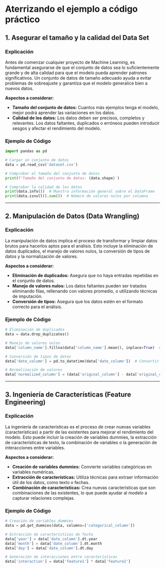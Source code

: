 # Aterrizando el ejemplo a código práctico

## 1. Asegurar el tamaño y la calidad del Data Set

### Explicación

Antes de comenzar cualquier proyecto de Machine Learning, es fundamental asegurarse de que el conjunto de datos sea lo suficientemente grande y de alta calidad para que el modelo pueda aprender patrones significativos. Un conjunto de datos de tamaño adecuado ayuda a evitar problemas de sobreajuste y garantiza que el modelo generalice bien a nuevos datos.

**Aspectos a considerar:**

- **Tamaño del conjunto de datos:** Cuantos más ejemplos tenga el modelo, mejor podrá aprender las variaciones en los datos.
- **Calidad de los datos:** Los datos deben ser precisos, completos y relevantes. Los datos faltantes, duplicados o erróneos pueden introducir sesgos y afectar el rendimiento del modelo.

### Ejemplo de Código

```python
import pandas as pd

# Cargar un conjunto de datos
data = pd.read_csv('dataset.csv')

# Comprobar el tamaño del conjunto de datos
print(f'Tamaño del conjunto de datos: {data.shape}')

# Comprobar la calidad de los datos
print(data.info())  # Muestra información general sobre el DataFrame
print(data.isnull().sum())  # Número de valores nulos por columna
```

---

## 2. Manipulación de Datos (Data Wrangling)

### Explicación

La manipulación de datos implica el proceso de transformar y limpiar datos brutos para hacerlos aptos para el análisis. Esto incluye la eliminación de datos duplicados, el manejo de valores nulos, la conversión de tipos de datos y la normalización de valores.

**Aspectos a considerar:**

- **Eliminación de duplicados:** Asegura que no haya entradas repetidas en el conjunto de datos.
- **Manejo de valores nulos:** Los datos faltantes pueden ser tratados eliminando filas, rellenando con valores promedio, o utilizando técnicas de imputación.
- **Conversión de tipos:** Asegura que los datos estén en el formato correcto para el análisis.

### Ejemplo de Código

```python
# Eliminación de duplicados
data = data.drop_duplicates()

# Manejo de valores nulos
data['column_name'].fillna(data['column_name'].mean(), inplace=True)  # Rellenar con la media

# Conversión de tipos de datos
data['date_column'] = pd.to_datetime(data['date_column'])  # Convertir a tipo fecha

# Normalización de valores
data['normalized_column'] = (data['original_column'] - data['original_column'].mean()) / data['original_column'].std()
```

---

## 3. Ingeniería de Características (Feature Engineering)

### Explicación

La ingeniería de características es el proceso de crear nuevas variables (características) a partir de las existentes para mejorar el rendimiento del modelo. Esto puede incluir la creación de variables dummies, la extracción de características de texto, la combinación de variables o la generación de interacciones entre variables.

**Aspectos a considerar:**

- **Creación de variables dummies:** Convierte variables categóricas en variables numéricas.
- **Extracción de características:** Utiliza técnicas para extraer información útil de los datos, como texto o fechas.
- **Combinación de características:** Crea nuevas características que son combinaciones de las existentes, lo que puede ayudar al modelo a capturar relaciones complejas.

### Ejemplo de Código

```python
# Creación de variables dummies
data = pd.get_dummies(data, columns=['categorical_column'])

# Extracción de características de fecha
data['year'] = data['date_column'].dt.year
data['month'] = data['date_column'].dt.month
data['day'] = data['date_column'].dt.day

# Generación de interacciones entre características
data['interaction'] = data['feature1'] * data['feature2']
```

